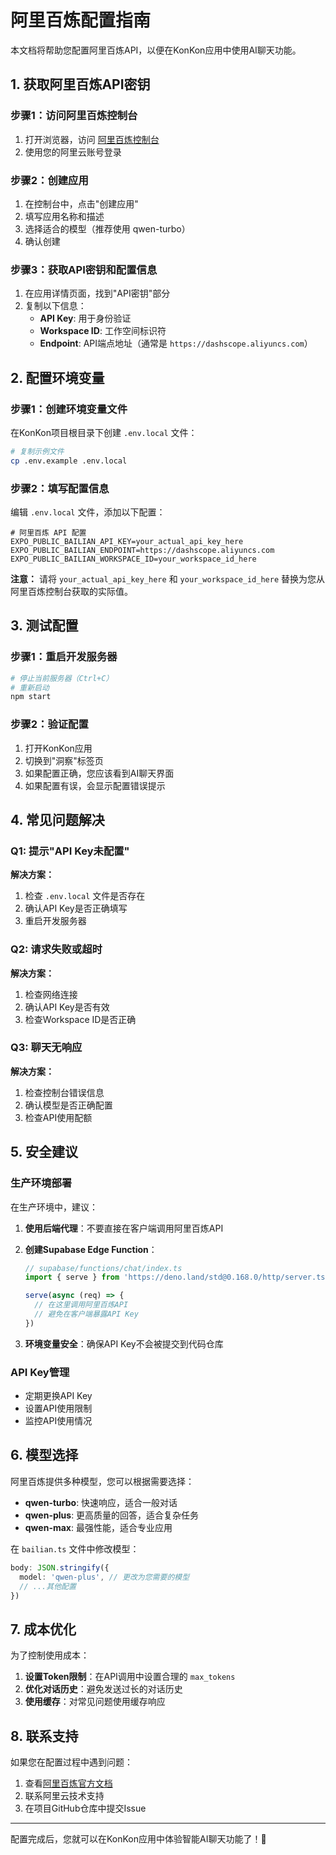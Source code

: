 # 阿里百炼配置指南

本文档将帮助您配置阿里百炼API，以便在KonKon应用中使用AI聊天功能。

## 1. 获取阿里百炼API密钥

### 步骤1：访问阿里百炼控制台
1. 打开浏览器，访问 [阿里百炼控制台](https://bailian.console.aliyun.com/)
2. 使用您的阿里云账号登录

### 步骤2：创建应用
1. 在控制台中，点击"创建应用"
2. 填写应用名称和描述
3. 选择适合的模型（推荐使用 qwen-turbo）
4. 确认创建

### 步骤3：获取API密钥和配置信息
1. 在应用详情页面，找到"API密钥"部分
2. 复制以下信息：
   - **API Key**: 用于身份验证
   - **Workspace ID**: 工作空间标识符
   - **Endpoint**: API端点地址（通常是 `https://dashscope.aliyuncs.com`）

## 2. 配置环境变量

### 步骤1：创建环境变量文件
在KonKon项目根目录下创建 `.env.local` 文件：

```bash
# 复制示例文件
cp .env.example .env.local
```

### 步骤2：填写配置信息
编辑 `.env.local` 文件，添加以下配置：

```env
# 阿里百炼 API 配置
EXPO_PUBLIC_BAILIAN_API_KEY=your_actual_api_key_here
EXPO_PUBLIC_BAILIAN_ENDPOINT=https://dashscope.aliyuncs.com
EXPO_PUBLIC_BAILIAN_WORKSPACE_ID=your_workspace_id_here
```

**注意：** 请将 `your_actual_api_key_here` 和 `your_workspace_id_here` 替换为您从阿里百炼控制台获取的实际值。

## 3. 测试配置

### 步骤1：重启开发服务器
```bash
# 停止当前服务器（Ctrl+C）
# 重新启动
npm start
```

### 步骤2：验证配置
1. 打开KonKon应用
2. 切换到"洞察"标签页
3. 如果配置正确，您应该看到AI聊天界面
4. 如果配置有误，会显示配置错误提示

## 4. 常见问题解决

### Q1: 提示"API Key未配置"
**解决方案：**
1. 检查 `.env.local` 文件是否存在
2. 确认API Key是否正确填写
3. 重启开发服务器

### Q2: 请求失败或超时
**解决方案：**
1. 检查网络连接
2. 确认API Key是否有效
3. 检查Workspace ID是否正确

### Q3: 聊天无响应
**解决方案：**
1. 检查控制台错误信息
2. 确认模型是否正确配置
3. 检查API使用配额

## 5. 安全建议

### 生产环境部署
在生产环境中，建议：

1. **使用后端代理**：不要直接在客户端调用阿里百炼API
2. **创建Supabase Edge Function**：
   ```typescript
   // supabase/functions/chat/index.ts
   import { serve } from 'https://deno.land/std@0.168.0/http/server.ts'
   
   serve(async (req) => {
     // 在这里调用阿里百炼API
     // 避免在客户端暴露API Key
   })
   ```

3. **环境变量安全**：确保API Key不会被提交到代码仓库

### API Key管理
- 定期更换API Key
- 设置API使用限制
- 监控API使用情况

## 6. 模型选择

阿里百炼提供多种模型，您可以根据需要选择：

- **qwen-turbo**: 快速响应，适合一般对话
- **qwen-plus**: 更高质量的回答，适合复杂任务
- **qwen-max**: 最强性能，适合专业应用

在 `bailian.ts` 文件中修改模型：

```typescript
body: JSON.stringify({
  model: 'qwen-plus', // 更改为您需要的模型
  // ...其他配置
})
```

## 7. 成本优化

为了控制使用成本：

1. **设置Token限制**：在API调用中设置合理的 `max_tokens`
2. **优化对话历史**：避免发送过长的对话历史
3. **使用缓存**：对常见问题使用缓存响应

## 8. 联系支持

如果您在配置过程中遇到问题：

1. 查看[阿里百炼官方文档](https://help.aliyun.com/document_detail/2712576.html)
2. 联系阿里云技术支持
3. 在项目GitHub仓库中提交Issue

---

配置完成后，您就可以在KonKon应用中体验智能AI聊天功能了！🎉 